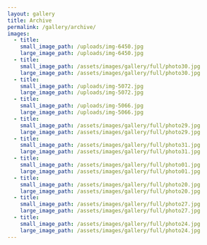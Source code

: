 ```yaml
---
layout: gallery
title: Archive
permalink: /gallery/archive/
images:
  - title:
    small_image_path: /uploads/img-6450.jpg
    large_image_path: /uploads/img-6450.jpg
  - title:
    small_image_path: /assets/images/gallery/full/photo30.jpg
    large_image_path: /assets/images/gallery/full/photo30.jpg
  - title:
    small_image_path: /uploads/img-5072.jpg
    large_image_path: /uploads/img-5072.jpg
  - title:
    small_image_path: /uploads/img-5066.jpg
    large_image_path: /uploads/img-5066.jpg
  - title:
    small_image_path: /assets/images/gallery/full/photo29.jpg
    large_image_path: /assets/images/gallery/full/photo29.jpg
  - title:
    small_image_path: /assets/images/gallery/full/photo31.jpg
    large_image_path: /assets/images/gallery/full/photo31.jpg
  - title:
    small_image_path: /assets/images/gallery/full/photo01.jpg
    large_image_path: /assets/images/gallery/full/photo01.jpg
  - title:
    small_image_path: /assets/images/gallery/full/photo20.jpg
    large_image_path: /assets/images/gallery/full/photo20.jpg
  - title:
    small_image_path: /assets/images/gallery/full/photo27.jpg
    large_image_path: /assets/images/gallery/full/photo27.jpg
  - title:
    small_image_path: /assets/images/gallery/full/photo24.jpg
    large_image_path: /assets/images/gallery/full/photo24.jpg
---
```


